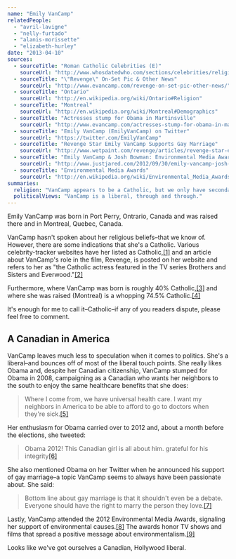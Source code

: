 ```yaml
---
name: "Emily VanCamp"
relatedPeople:
  - "avril-lavigne"
  - "nelly-furtado"
  - "alanis-morissette"
  - "elizabeth-hurley"
date: "2013-04-10"
sources:
  - sourceTitle: "Roman Catholic Celebrities (E)"
    sourceUrl: "http://www.whosdatedwho.com/sections/celebrities/religion/roman-catholic_e"
  - sourceTitle: "\"Revenge\" On-Set Pic & Other News"
    sourceUrl: "http://www.evancamp.com/revenge-on-set-pic-other-news/"
  - sourceTitle: "Ontario"
    sourceUrl: "http://en.wikipedia.org/wiki/Ontario#Religion"
  - sourceTitle: "Montreal"
    sourceUrl: "http://en.wikipedia.org/wiki/Montreal#Demographics"
  - sourceTitle: "Actresses stump for Obama in Martinsville"
    sourceUrl: "http://www.evancamp.com/actresses-stump-for-obama-in-martinsville/"
  - sourceTitle: "Emily VanCamp (EmilyVanCamp) on Twitter"
    sourceUrl: "https://twitter.com/EmilyVanCamp"
  - sourceTitle: "Revenge Star Emily VanCamp Supports Gay Marriage"
    sourceUrl: "http://www.wetpaint.com/revenge/articles/revenge-star-emily-vancamp-supports-gay-marriage"
  - sourceTitle: "Emily VanCamp & Josh Bowman: Environmental Media Awards"
    sourceUrl: "http://www.justjared.com/2012/09/30/emily-vancamp-josh-bowman-environmental-media-awards/"
  - sourceTitle: "Environmental Media Awards"
    sourceUrl: "http://en.wikipedia.org/wiki/Environmental_Media_Awards"
summaries:
  religion: "VanCamp appears to be a Catholic, but we only have secondary sources to indicate that."
  politicalViews: "VanCamp is a liberal, through and through."
---
```


Emily VanCamp was born in Port Perry, Ontrario, Canada and was raised there and in Montreal, Quebec, Canada.

VanCamp hasn't spoken about her religious beliefs–that we know of. However, there are some indications that she's a Catholic. Various celebrity-tracker websites have her listed as Catholic,<a class="source-citation" href="#http%3A%2F%2Fwww.whosdatedwho.com%2Fsections%2Fcelebrities%2Freligion%2Froman-catholic_e" title="Roman Catholic Celebrities (E)">[1]</a> and an article about VanCamp's role in the film, Revenge, is posted on her website and refers to her as "the Catholic actress featured in the TV series Brothers and Sisters and Everwood."<a class="source-citation" href="#http%3A%2F%2Fwww.evancamp.com%2Frevenge-on-set-pic-other-news%2F" title="&quot;Revenge&quot; On-Set Pic &amp; Other News">[2]</a>

Furthermore, where VanCamp was born is roughly 40% Catholic,<a class="source-citation" href="#http%3A%2F%2Fen.wikipedia.org%2Fwiki%2FOntario%23Religion" title="Ontario">[3]</a> and where she was raised (Montreal) is a whopping 74.5% Catholic.<a class="source-citation" href="#http%3A%2F%2Fen.wikipedia.org%2Fwiki%2FMontreal%23Demographics" title="Montreal">[4]</a>

It's enough for me to call it–Catholic–if any of you readers dispute, please feel free to comment.


## A Canadian in America

VanCamp leaves much less to speculation when it comes to politics. She's a liberal–and bounces off of most of the liberal touch points. She really likes Obama and, despite her Canadian citizenship, VanCamp stumped for Obama in 2008, campaigning as a Canadian who wants her neighbors to the south to enjoy the same healthcare benefits that she does:

>Where I come from, we have universal health care. I want my neighbors in America to be able to afford to go to doctors when they're sick.<a class="source-citation" href="#http%3A%2F%2Fwww.evancamp.com%2Factresses-stump-for-obama-in-martinsville%2F" title="Actresses stump for Obama in Martinsville">[5]</a>

Her enthusiasm for Obama carried over to 2012 and, about a month before the elections, she tweeted:

>Obama 2012! This Canadian girl is all about him. grateful for his integrity<a class="source-citation" href="#https%3A%2F%2Ftwitter.com%2FEmilyVanCamp" title="Emily VanCamp (EmilyVanCamp) on Twitter">[6]</a>

She also mentioned Obama on her Twitter when he announced his support of gay marriage–a topic VanCamp seems to always have been passionate about. She said:

>Bottom line about gay marriage is that it shouldn't even be a debate. Everyone should have the right to marry the person they love.<a class="source-citation" href="#http%3A%2F%2Fwww.wetpaint.com%2Frevenge%2Farticles%2Frevenge-star-emily-vancamp-supports-gay-marriage" title="Revenge Star Emily VanCamp Supports Gay Marriage">[7]</a>

Lastly, VanCamp attended the 2012 Environmental Media Awards, signaling her support of environmental causes.<a class="source-citation" href="#http%3A%2F%2Fwww.justjared.com%2F2012%2F09%2F30%2Femily-vancamp-josh-bowman-environmental-media-awards%2F" title="Emily VanCamp &amp; Josh Bowman: Environmental Media Awards">[8]</a> The awards honor TV shows and films that spread a positive message about environmentalism.<a class="source-citation" href="#http%3A%2F%2Fen.wikipedia.org%2Fwiki%2FEnvironmental_Media_Awards" title="Environmental Media Awards">[9]</a>

Looks like we've got ourselves a Canadian, Hollywood liberal.